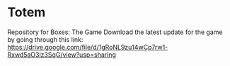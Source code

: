 # Totem
Repository for Boxes: The Game
Download the latest update for the game by going through this link: https://drive.google.com/file/d/1gRoNL9zu14wCp7rw1-Rxwd5aO3lz3SqG/view?usp=sharing
